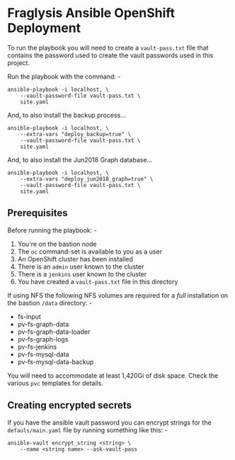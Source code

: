 # Fraglysis Ansible OpenShift Deployment
To run the playbook you will need to create a `vault-pass.txt` file that
contains the password used to create the vault passwords used in this project.
    
Run the playbook with the command: -

    ansible-playbook -i localhost, \
        --vault-password-file vault-pass.txt \
        site.yaml

And, to also install the backup process...

    ansible-playbook -i localhost, \
        --extra-vars "deploy_backup=true" \
        --vault-password-file vault-pass.txt \
        site.yaml

And, to also install the Jun2018 Graph database...

    ansible-playbook -i localhost, \
        --extra-vars "deploy_jun2018_graph=true" \
        --vault-password-file vault-pass.txt \
        site.yaml

## Prerequisites
Before running the playbook: -

1.  You're on the bastion node
1.  The `oc` command-set is available to you as a user
1.  An OpenShift cluster has been installed
1.  There is an `admin` user known to the cluster
1.  There is a `jenkins` user known to the cluster
1.  You have created a `vault-pass.txt` file in this directory

If using NFS the following NFS volumes are required for a _full_ installation
on the bastion `/data` directory: -

*   fs-input
*   pv-fs-graph-data
*   pv-fs-graph-data-loader
*   pv-fs-graph-logs
*   pv-fs-jenkins
*   pv-fs-mysql-data
*   pv-fs-mysql-data-backup

You will need to accommodate at least 1,420Gi of disk space. Check the
various `pvc` templates for details.
 
## Creating encrypted secrets
If you have the ansible vault password you can encrypt strings
for the `defauls/main.yaml` file by running something like this: -

    ansible-vault encrypt_string <string> \
        --name <string name> --ask-vault-pass
